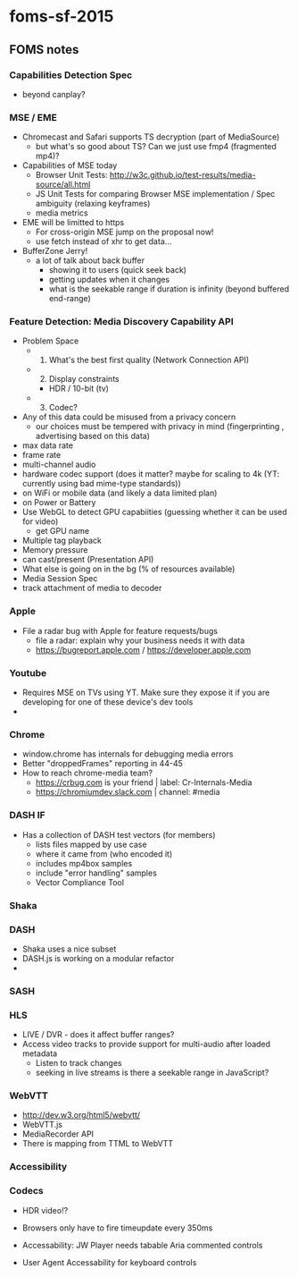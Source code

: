 # foms-sf-2015
## FOMS notes

### Capabilities Detection Spec

- beyond canplay?


### MSE / EME

- Chromecast and Safari supports TS decryption (part of MediaSource)
  - but what's so good about TS? Can we just use fmp4 (fragmented mp4)?
- Capabilities of MSE today
  - Browser Unit Tests: http://w3c.github.io/test-results/media-source/all.html
  - JS Unit Tests for comparing Browser MSE implementation / Spec ambiguity (relaxing keyframes)
  - media metrics
- EME will be limitted to https
  - For cross-origin MSE jump on the proposal now!
  -   use fetch instead of xhr to get data...
- BufferZone Jerry!
  - a lot of talk about back buffer
    - showing it to users (quick seek back)
    - getting updates when it changes
    - what is the seekable range if duration is infinity (beyond buffered end-range)

### Feature Detection: Media Discovery Capability API
- Problem Space
  - 1. What's the best first quality (Network Connection API)
  - 2. Display constraints
    - HDR / 10-bit (tv)
  - 3. Codec?
- Any of this data could be misused from a privacy concern
  - our choices must be tempered with privacy in mind (fingerprinting , advertising based on this data) 
- max data rate
- frame rate
- multi-channel audio
- hardware codec support (does it matter? maybe for scaling to 4k (YT: currently using bad mime-type standards))
- on WiFi or mobile data (and likely a data limited plan)
- on Power or Battery
- Use WebGL to detect GPU capabiities (guessing whether it can be used for video)
  - get GPU name
- Multiple tag playback
- Memory pressure
- can cast/present (Presentation API)
- What else is going on in the bg (% of resources available)
- Media Session Spec
 - track attachment of media to decoder
 
### Apple
- File a radar bug with Apple for feature requests/bugs
  - file a radar: explain why your business needs it with data
  - https://bugreport.apple.com / https://developer.apple.com

### Youtube
- Requires MSE on TVs using YT. Make sure they expose it if you are developing for one of these device's dev tools
- 

### Chrome
- window.chrome has internals for debugging media errors
- Better "droppedFrames" reporting in 44-45
- How to reach chrome-media team?
  - https://crbug.com is your friend | label: Cr-Internals-Media
  - https://chromiumdev.slack.com | channel: #media

### DASH IF
- Has a collection of DASH test vectors (for members)
  - lists files mapped by use case
  - where it came from (who encoded it)
  - includes mp4box samples
  - include "error handling" samples
  - Vector Compliance Tool

### Shaka


### DASH
- Shaka uses a nice subset
- DASH.js is working on a modular refactor
- 
### SASH

### HLS

- LIVE / DVR - does it affect buffer ranges?
- Access video tracks to provide support for multi-audio after loaded metadata
  - Listen to track changes
  - seeking in live streams is there a seekable range in JavaScript?

### WebVTT

- http://dev.w3.org/html5/webvtt/
- WebVTT.js
- MediaRecorder API
- There is mapping from TTML to WebVTT

### Accessibility


### Codecs

- HDR video!?

- Browsers only have to fire timeupdate every 350ms
- Accessability: JW Player needs tabable Aria commented controls
- User Agent Accessability for keyboard controls
